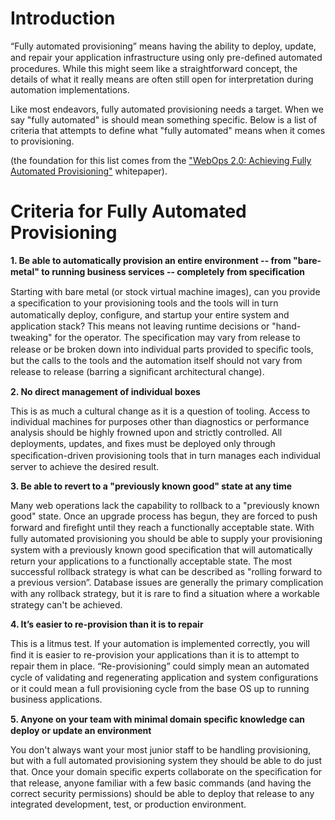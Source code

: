 # Introduction #

“Fully automated provisioning” means having the ability to deploy, update, and repair your application infrastructure using only pre-deﬁned automated procedures. While this might seem like a straightforward concept, the details of what it really means are often still open for interpretation during automation implementations.

Like most endeavors, fully automated provisioning needs a target. When we say "fully automated" is should mean something specific. Below is a list of criteria that attempts to define what "fully automated" means when it comes to provisioning.

(the foundation for this list comes from the ["WebOps 2.0: Achieving Fully Automated Provisioning"](http://dev2ops.org/toolchain/) whitepaper).


# Criteria for Fully Automated Provisioning #

**1. Be able to automatically provision an entire environment -- from "bare-metal" to
running business services -- completely from speciﬁcation**

Starting with bare metal (or stock virtual machine images), can you provide a
speciﬁcation to your provisioning tools and the tools will in turn automatically
deploy, conﬁgure, and startup your entire system and application stack? This means
not leaving runtime decisions or "hand-tweaking" for the operator. The speciﬁcation
may vary from release to release or be broken down into individual parts provided to
speciﬁc tools, but the calls to the tools and the automation itself should not vary
from release to release (barring a signiﬁcant architectural change).


**2. No direct management of individual boxes**

This is as much a cultural change as it is a question of tooling. Access to individual
machines for purposes other than diagnostics or performance analysis should be
highly frowned upon and strictly controlled. All deployments, updates, and ﬁxes
must be deployed only through speciﬁcation-driven provisioning tools that in turn
manages each individual server to achieve the desired result.


**3. Be able to revert to a "previously known good" state at any time**

Many web operations lack the capability to rollback to a "previously known good"
state. Once an upgrade process has begun, they are forced to push forward and
ﬁreﬁght until they reach a functionally acceptable state. With fully automated
provisioning you should be able to supply your provisioning system with a previously
known good speciﬁcation that will automatically return your applications to a
functionally acceptable state. The most successful rollback strategy is what can be
described as "rolling forward to a previous version”. Database issues are generally
the primary complication with any rollback strategy, but it is rare to ﬁnd a situation
where a workable strategy can't be achieved.


**4. It’s easier to re-provision than it is to repair**

This is a litmus test. If your automation is implemented correctly, you will ﬁnd it is
easier to re-provision your applications than it is to attempt to repair them in place.
“Re-provisioning” could simply mean an automated cycle of validating and
regenerating application and system conﬁgurations or it could mean a full
provisioning cycle from the base OS up to running business applications.


**5. Anyone on your team with minimal domain speciﬁc knowledge can deploy or update
an environment**

You don't always want your most junior staff to be handling provisioning, but with a
full automated provisioning system they should be able to do just that. Once your
domain speciﬁc experts collaborate on the speciﬁcation for that release, anyone
familiar with a few basic commands (and having the correct security permissions)
should be able to deploy that release to any integrated development, test, or
production environment.